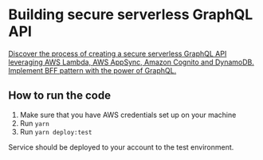 # Building secure serverless GraphQL API

[Discover the process of creating a secure serverless GraphQL API leveraging AWS Lambda, AWS AppSync, Amazon Cognito and DynamoDB. Implement BFF pattern with the power of GraphQL.](https://www.piotrswiatek.dev/articles/building-secure-serverless-graphql-api-part-2)


## How to run the code

1. Make sure that you have AWS credentials set up on your machine
2. Run `yarn`
3. Run `yarn deploy:test`

Service should be deployed to your account to the test environment.
